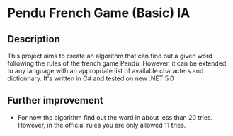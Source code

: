 # Pendu French Game (Basic) IA

## Description

This project aims to create an algorithm that can find out a given word following the rules of the french game Pendu.
However, it can be extended to any language with an appropriate list of available characters and dictionnary.
It's written in C# and tested on new .NET 5.0

## Further improvement

- For now the algorithm find out the word in about less than 20 tries. However, in the official rules you are only allowed 11 tries.
